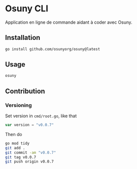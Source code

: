 # Osuny CLI

Application en ligne de commande aidant à coder avec Osuny.

## Installation

```bash
go install github.com/osunyorg/osuny@latest
```

## Usage

```bash
osuny
```

## Contribution

### Versioning

Set version in `cmd/root.go`, like that 

```go
var version = "v0.0.7"
```

Then do

```bash
go mod tidy
git add .
git commit -am "v0.0.7"
git tag v0.0.7
git push origin v0.0.7
```
